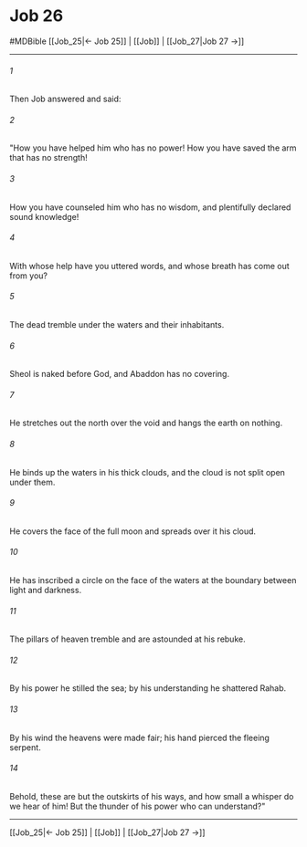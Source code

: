 # Job 26
#MDBible
[[Job_25|← Job 25]] | [[Job]] | [[Job_27|Job 27 →]]

***

###### 1 

Then Job answered and said: 

###### 2 

"How you have helped him who has no power! How you have saved the arm that has no strength! 

###### 3 

How you have counseled him who has no wisdom, and plentifully declared sound knowledge! 

###### 4 

With whose help have you uttered words, and whose breath has come out from you? 

###### 5 

The dead tremble under the waters and their inhabitants. 

###### 6 

Sheol is naked before God, and Abaddon has no covering. 

###### 7 

He stretches out the north over the void and hangs the earth on nothing. 

###### 8 

He binds up the waters in his thick clouds, and the cloud is not split open under them. 

###### 9 

He covers the face of the full moon and spreads over it his cloud. 

###### 10 

He has inscribed a circle on the face of the waters at the boundary between light and darkness. 

###### 11 

The pillars of heaven tremble and are astounded at his rebuke. 

###### 12 

By his power he stilled the sea; by his understanding he shattered Rahab. 

###### 13 

By his wind the heavens were made fair; his hand pierced the fleeing serpent. 

###### 14 

Behold, these are but the outskirts of his ways, and how small a whisper do we hear of him! But the thunder of his power who can understand?" 

***

[[Job_25|← Job 25]] | [[Job]] | [[Job_27|Job 27 →]]

